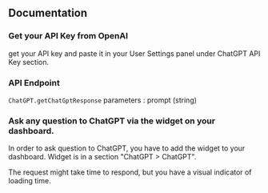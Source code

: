 ## Documentation

### Get your API Key from OpenAI
get your API key and paste it in your User Settings panel under ChatGPT API Key section.

### API Endpoint

`ChatGPT.getChatGptResponse`
parameters : prompt (string)

### Ask any question to ChatGPT via the widget on your dashboard.
In order to ask question to ChatGPT, you have to add the widget to your dashboard.
Widget is in a section "ChatGPT > ChatGPT".

The request might take time to respond, but you have a visual indicator of loading time.
